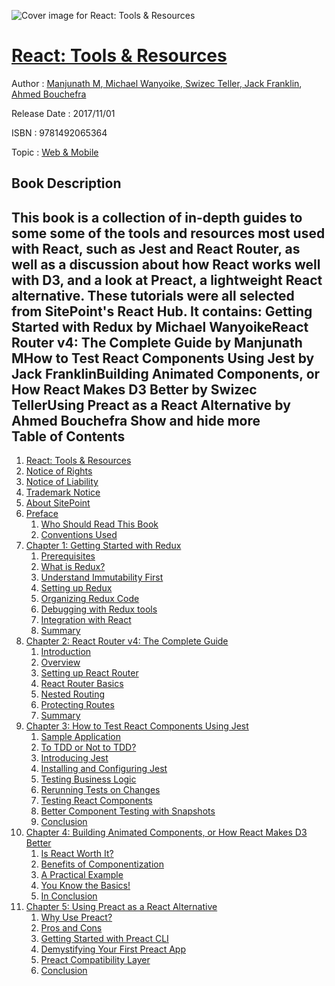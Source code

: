 ![Cover image for React: Tools &amp; Resources](https://imgdetail.ebookreading.net/cover/cover/web_mobile/EB9781492065364.jpg)

[React: Tools &amp; Resources](https://ebookreading.net/view/book/React%3A+Tools+%26amp%3B+Resources-EB9781492065364_1.html "React: Tools &amp; Resources")
====================================================================================================================

Author : [Manjunath M](https://ebookreading.net/search/author/Manjunath+M),[ Michael Wanyoike](https://ebookreading.net/search/author/+Michael+Wanyoike),[ Swizec Teller](https://ebookreading.net/search/author/+Swizec+Teller),[ Jack Franklin](https://ebookreading.net/search/author/+Jack+Franklin),[ Ahmed Bouchefra](https://ebookreading.net/search/author/+Ahmed+Bouchefra)

Release Date : 2017/11/01

ISBN : 9781492065364

Topic : [Web & Mobile](https://ebookreading.net/search/category/web-mobile)

Book Description
-----------------

 This book is a collection of in-depth guides to some some of the tools and resources most used with React, such as Jest and React Router, as well as a discussion about how React works well with D3, and a look at Preact, a lightweight React alternative. These tutorials were all selected from SitePoint's React Hub. It contains:
Getting Started with Redux by Michael WanyoikeReact Router v4: The Complete Guide by Manjunath MHow to Test React Components Using Jest by Jack FranklinBuilding Animated Components, or How React Makes D3 Better by Swizec TellerUsing Preact as a React Alternative by Ahmed Bouchefra        Show and hide more                
Table of Contents
-----------------

1. [React: Tools &amp; Resources](https://ebookreading.net/view/book/React%3A+Tools+%26amp%3B+Resources-EB9781492065364_1.html)
1. [Notice of Rights](https://ebookreading.net/view/book/React%3A+Tools+%26amp%3B+Resources-EB9781492065364_1.html#sigil_toc_id_1)
1. [Notice of Liability](https://ebookreading.net/view/book/React%3A+Tools+%26amp%3B+Resources-EB9781492065364_1.html#sigil_toc_id_2)
1. [Trademark Notice](https://ebookreading.net/view/book/React%3A+Tools+%26amp%3B+Resources-EB9781492065364_1.html#sigil_toc_id_3)
1. [About SitePoint](https://ebookreading.net/view/book/React%3A+Tools+%26amp%3B+Resources-EB9781492065364_1.html#sigil_toc_id_4)
1. [Preface](https://ebookreading.net/view/book/React%3A+Tools+%26amp%3B+Resources-EB9781492065364_2.html)
    1. [Who Should Read This Book](https://ebookreading.net/view/book/React%3A+Tools+%26amp%3B+Resources-EB9781492065364_2.html#preface-who-should-)
    1. [Conventions Used](https://ebookreading.net/view/book/React%3A+Tools+%26amp%3B+Resources-EB9781492065364_2.html#preface-conventions)
1. [Chapter 1: Getting Started with Redux](https://ebookreading.net/view/book/React%3A+Tools+%26amp%3B+Resources-EB9781492065364_3.html)
    1. [Prerequisites](https://ebookreading.net/view/book/React%3A+Tools+%26amp%3B+Resources-EB9781492065364_3.html#prerequisites)
    1. [What is Redux?](https://ebookreading.net/view/book/React%3A+Tools+%26amp%3B+Resources-EB9781492065364_3.html#whatisredux)
    1. [Understand Immutability First](https://ebookreading.net/view/book/React%3A+Tools+%26amp%3B+Resources-EB9781492065364_3.html#understandimmutabil)
    1. [Setting up Redux](https://ebookreading.net/view/book/React%3A+Tools+%26amp%3B+Resources-EB9781492065364_3.html#settingupredux)
    1. [Organizing Redux Code](https://ebookreading.net/view/book/React%3A+Tools+%26amp%3B+Resources-EB9781492065364_3.html#organizingreduxcode)
    1. [Debugging with Redux tools](https://ebookreading.net/view/book/React%3A+Tools+%26amp%3B+Resources-EB9781492065364_3.html#debuggingwithreduxt)
    1. [Integration with React](https://ebookreading.net/view/book/React%3A+Tools+%26amp%3B+Resources-EB9781492065364_3.html#integrationwithreac)
    1. [Summary](https://ebookreading.net/view/book/React%3A+Tools+%26amp%3B+Resources-EB9781492065364_3.html#summary1)
1. [Chapter 2: React Router v4: The Complete Guide](https://ebookreading.net/view/book/React%3A+Tools+%26amp%3B+Resources-EB9781492065364_4.html)
    1. [Introduction](https://ebookreading.net/view/book/React%3A+Tools+%26amp%3B+Resources-EB9781492065364_4.html#introduction)
    1. [Overview](https://ebookreading.net/view/book/React%3A+Tools+%26amp%3B+Resources-EB9781492065364_4.html#overview)
    1. [Setting up React Router](https://ebookreading.net/view/book/React%3A+Tools+%26amp%3B+Resources-EB9781492065364_4.html#settingupreactroute)
    1. [React Router Basics](https://ebookreading.net/view/book/React%3A+Tools+%26amp%3B+Resources-EB9781492065364_4.html#reactrouterbasics)
    1. [Nested Routing](https://ebookreading.net/view/book/React%3A+Tools+%26amp%3B+Resources-EB9781492065364_4.html#nestedrouting)
    1. [Protecting Routes](https://ebookreading.net/view/book/React%3A+Tools+%26amp%3B+Resources-EB9781492065364_4.html#protectingroutes)
    1. [Summary](https://ebookreading.net/view/book/React%3A+Tools+%26amp%3B+Resources-EB9781492065364_4.html#summary2)
1. [Chapter 3: How to Test React Components Using Jest](https://ebookreading.net/view/book/React%3A+Tools+%26amp%3B+Resources-EB9781492065364_5.html)
    1. [Sample Application](https://ebookreading.net/view/book/React%3A+Tools+%26amp%3B+Resources-EB9781492065364_5.html#sampleapplication)
    1. [To TDD or Not to TDD?](https://ebookreading.net/view/book/React%3A+Tools+%26amp%3B+Resources-EB9781492065364_5.html#totddornottotdd)
    1. [Introducing Jest](https://ebookreading.net/view/book/React%3A+Tools+%26amp%3B+Resources-EB9781492065364_5.html#introducingjest)
    1. [Installing and Configuring Jest](https://ebookreading.net/view/book/React%3A+Tools+%26amp%3B+Resources-EB9781492065364_5.html#installingandconfig)
    1. [Testing Business Logic](https://ebookreading.net/view/book/React%3A+Tools+%26amp%3B+Resources-EB9781492065364_5.html#testingbusinesslogi)
    1. [Rerunning Tests on Changes](https://ebookreading.net/view/book/React%3A+Tools+%26amp%3B+Resources-EB9781492065364_5.html#rerunningtestsoncha)
    1. [Testing React Components](https://ebookreading.net/view/book/React%3A+Tools+%26amp%3B+Resources-EB9781492065364_5.html#testingreactcompone)
    1. [Better Component Testing with Snapshots](https://ebookreading.net/view/book/React%3A+Tools+%26amp%3B+Resources-EB9781492065364_5.html#bettercomponenttest)
    1. [Conclusion](https://ebookreading.net/view/book/React%3A+Tools+%26amp%3B+Resources-EB9781492065364_5.html#conclusion1)
1. [Chapter 4: Building Animated Components, or How React Makes D3 Better](https://ebookreading.net/view/book/React%3A+Tools+%26amp%3B+Resources-EB9781492065364_6.html)
    1. [Is React Worth It?](https://ebookreading.net/view/book/React%3A+Tools+%26amp%3B+Resources-EB9781492065364_6.html#isreactworthit)
    1. [Benefits of Componentization](https://ebookreading.net/view/book/React%3A+Tools+%26amp%3B+Resources-EB9781492065364_6.html#benefitsofcomponent)
    1. [A Practical Example](https://ebookreading.net/view/book/React%3A+Tools+%26amp%3B+Resources-EB9781492065364_6.html#apracticalexample)
    1. [You Know the Basics!](https://ebookreading.net/view/book/React%3A+Tools+%26amp%3B+Resources-EB9781492065364_6.html#youknowthebasics)
    1. [In Conclusion](https://ebookreading.net/view/book/React%3A+Tools+%26amp%3B+Resources-EB9781492065364_6.html#inconclusion)
1. [Chapter 5: Using Preact as a React Alternative](https://ebookreading.net/view/book/React%3A+Tools+%26amp%3B+Resources-EB9781492065364_7.html)
    1. [Why Use Preact?](https://ebookreading.net/view/book/React%3A+Tools+%26amp%3B+Resources-EB9781492065364_7.html#whyusepreact)
    1. [Pros and Cons](https://ebookreading.net/view/book/React%3A+Tools+%26amp%3B+Resources-EB9781492065364_7.html#prosandcons)
    1. [Getting Started with Preact CLI](https://ebookreading.net/view/book/React%3A+Tools+%26amp%3B+Resources-EB9781492065364_7.html#gettingstartedwithp)
    1. [Demystifying Your First Preact App](https://ebookreading.net/view/book/React%3A+Tools+%26amp%3B+Resources-EB9781492065364_7.html#demystifyingyourfir)
    1. [Preact Compatibility Layer](https://ebookreading.net/view/book/React%3A+Tools+%26amp%3B+Resources-EB9781492065364_7.html#preactcompatibility)
    1. [Conclusion](https://ebookreading.net/view/book/React%3A+Tools+%26amp%3B+Resources-EB9781492065364_7.html#conclusion2)
